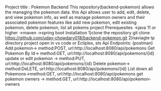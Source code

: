 Project title : Pokemon Backend
This repository(backend-pokemon) allows the managing the pokemon data. this Api allows user to add, edit, delete, and view pokemon info, as well as manage pokemon owners and their associated pokemon
features like add new pokemon, edit existing pokemon, delete pokemon, list all pokems
project Prerequesites
->java 11 or higher
->maven
->spring boot
Installation
1)clone the repository git clone https://github.com/uday-chowdary018/backend-pokemon.git
2)naviagte tp directory
project open in vs code or Ecliples, sts
Api Endpoints: (postman)
Add pokemon->
method:POST,
url:http://localhost:8080/api/pokemons
Get Pokemon By Id->
method:GET, 
url:http://localhost:8080/api/pokemons/{id}
update or edit pokemon 
-> method:PUT, 
url:http://localhost:8080/api/pokemons/{id}
Delete pokemon-> method:DeLETE,
url:http://localhost:8080/api/pokemons/{id}
List down all Pokemons->method:GET,
url:http://localhost:8080/api/pokemons
get pokemon owners -> method:GET, 
url:http://localhost:8080/api/pokemon-owners
